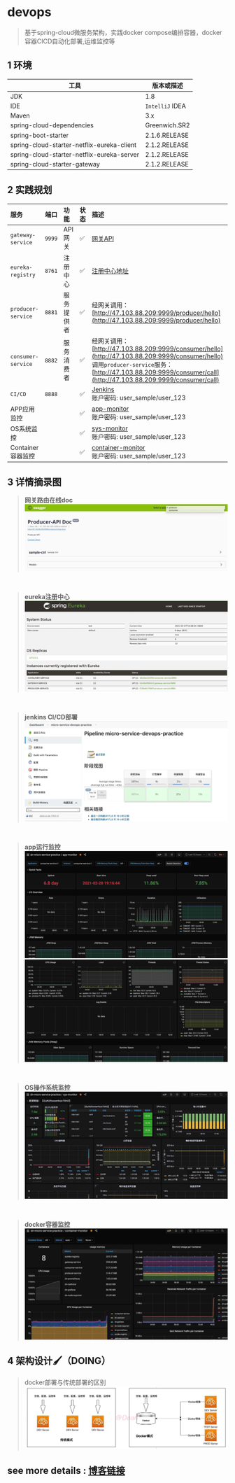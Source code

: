 
# devops

> 基于spring-cloud微服务架构，实践docker compose编排容器，docker容器CICD自动化部署,运维监控等

## 1 环境

| 工具  | 版本或描述 |
| ----- | ---|
| JDK   | 1.8  |
| IDE   |  `IntelliJ` IDEA |
| Maven | 3.x                  |
| spring-cloud-dependencies | Greenwich.SR2 |
| spring-boot-starter | 2.1.6.RELEASE |
| spring-cloud-starter-netflix-eureka-client | 2.1.2.RELEASE |
| spring-cloud-starter-netflix-eureka-server | 2.1.2.RELEASE |
| spring-cloud-starter-gateway | 2.1.2.RELEASE |


## 2 实践规划
服务 | 端口 |功能|状态|描述|
:---|:---:|:-----|:----|:---
`gateway-service` | `9999` | API网关| ✅| [网关API](http://47.103.88.209:9999/swagger-ui.html) 
`eureka-registry` | `8761`| 注册中心| ✅| [注册中心地址](http://47.103.88.209:8761/)
`producer-service` | `8881`| 服务提供者| ✅| 经网关调用：[http://47.103.88.209:9999/producer/hello](http://47.103.88.209:9999/producer/hello)<br>
`consumer-service` | `8882`| 服务消费者| ✅| 经网关调用：[http://47.103.88.209:9999/consumer/hello](http://47.103.88.209:9999/consumer/hello)<br> 调用`producer-service`服务：[http://47.103.88.209:9999/consumer/call](http://47.103.88.209:9999/consumer/call)
`CI/CD` |`8888` |  | ✅ |  [Jenkins](http://115.159.192.74:8888/)<br>账户密码: user_sample/user_123
APP应用监控 | | | ✅ |[app-monitor](http://47.103.88.209:3000/d/8Z4_LPsMk/app-monitor?orgId=1&refresh=30s)<br>账户密码: user_sample/user_123
OS系统监控 | | | ✅ |[sys-monitor](http://47.103.88.209:3000/d/9CWBz0bik/sys-monitor?orgId=1)<br>账户密码: user_sample/user_123
Container容器监控 | ||✅|[container-monitor](http://47.103.88.209:3000/d/p6JPYPyMz/container-monitor?orgId=1&refresh=5m)<br>账户密码: user_sample/user_123

## 3 详情摘录图

>**网关路由在线doc**
![网关路由在线doc](static/gateway-route-api-doc.jpg)

<br>

>**eureka注册中心**
![eureka注册中心](static/eureka-registry.jpg)

<br>

>**jenkins CI/CD部署**
![jenkins CI/CD部署](static/jenkins-cicd.jpg)

<br>

>**app运行监控**
![app运行监控1](static/app-monitor.jpg)
![app运行监控2](static/app-monitor2.jpg)

<br>

>**OS操作系统监控**
![OS操作系统监控](static/sys-monitor.jpg)

<br>

>**docker容器监控**
![docker容器监控](static/container-monitor.jpg)

## 4 架构设计🖌（DOING）


> docker部署与传统部署的区别
![docker部署与传统部署的区别](static/dn-docker-cicd-compare.jpg)

## see more details : [博客链接](http://know.himygirl.cn/devops/)
